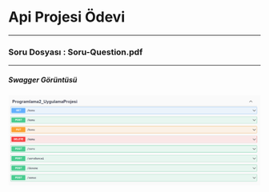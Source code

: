 # Api Projesi Ödevi
-------
### Soru Dosyası : Soru-Question.pdf
-------
##### Swagger Görüntüsü
![](test.png)
